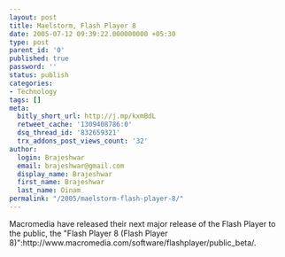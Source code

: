 ```yaml
---
layout: post
title: Maelstorm, Flash Player 8
date: 2005-07-12 09:39:22.000000000 +05:30
type: post
parent_id: '0'
published: true
password: ''
status: publish
categories:
- Technology
tags: []
meta:
  bitly_short_url: http://j.mp/kxmBdL
  retweet_cache: '1309408786:0'
  dsq_thread_id: '832659321'
  trx_addons_post_views_count: '32'
author:
  login: Brajeshwar
  email: brajeshwar@gmail.com
  display_name: Brajeshwar
  first_name: Brajeshwar
  last_name: Oinam
permalink: "/2005/maelstorm-flash-player-8/"
---
```

<p>Macromedia have released their next major release of the Flash Player to the public, the "Flash Player 8 (Flash Player 8)":http://www.macromedia.com/software/flashplayer/public_beta/.</p>
